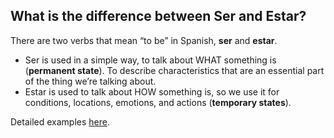 ## What is the difference between Ser and Estar?

There are two verbs that mean “to be” in Spanish, **ser** and **estar**.

-   Ser is used in a simple way, to talk about WHAT something is (**permanent state**). To describe characteristics that are an essential part of the thing we’re talking about.
-   Estar is used to talk about HOW something is, so we use it for conditions, locations, emotions, and actions (**temporary states**).

Detailed examples [here](<https://baselang.com/blog/basic-grammar/ser-vs-estar-the-only-guide-youll-ever-need/#:~:text=Ser%20is%20used%20in%20a,and%20actions%20(temporary%20states).>).